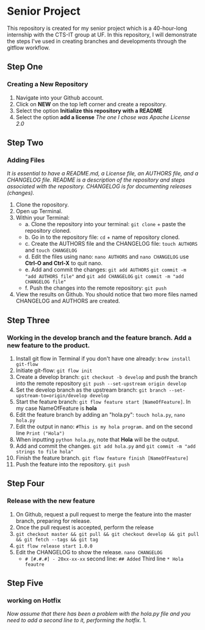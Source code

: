 # Senior Project
This repository is created for my senior project which is a 40-hour-long internship with the CTS-IT group at UF. In this repository, I will demonstrate the steps I've used in creating branches and developments through the gitflow workflow. 

## Step One
### Creating a New Repository
1. Navigate into your Github account. 
2. Click on __NEW__ on the top left corner and create a repository. 
3. Select the option __Initialize this repository with a README__
4. Select the option __add a license__ *The one I chose was Apache License 2.0*

## Step Two
### Adding Files
*It is essential to have a README.md, a License file, an AUTHORS file, and a CHANGELOG file. README is a description of the repository and steps associated with the repository. CHANGELOG is for documenting releases (changes).*
1. Clone the ropository. 
2. Open up Terminal. 
3. Within your Terminal:
	* a. Clone the repository into your terminal: ```git clone``` + paste the repository cloned.
	* b. Go in to the repository file: ```cd``` + name of repository cloned. 
	* c. Create the AUTHORS file and the CHANGELOG file: ```touch AUTHORS``` and ```touch CHANGELOG```
	* d. Edit the files using nano: ```nano AUTHORS``` and ```nano CHANGELOG``` use __Ctrl-O and Ctrl-X__ to quit nano. 
	* e. Add and commit the changes: ```git add AUTHORS``` ```git commit -m "add AUTHORS file"``` and ```git add CHANGELOG``` ```git commit -m "add CHANGELOG file"```
	* f. Push the changes into the remote repository: ```git push```
4. View the results on Github. You should notice that two more files named CHANGELOG and AUTHORS are created. 

## Step Three
### Working in the develop branch and the feature branch. Add a new feature to the product. 
1. Install git flow in Terminal if you don't have one already: ```brew install git-flow```
2. Initiate git-flow: ```git flow init```
3. Create a develop branch: ```git checkout -b develop``` and push the branch into the remote repository ```git push --set-upstream origin develop```
4. Set the develop branch as the upstream branch: ```git branch --set-upstream-to=origin/develop develop```
5. Start the feature branch: ```git flow feature start [NameOfFeature]```. In my case NameOfFeature is __hola__
6. Edit the feature branch by adding an "hola.py": ```touch hola.py```, ```nano hola.py```
7. Edit the output in nano: ```#This is my hola program.``` and on the second line ```Print ("Hola")```
8. When inputting ```python hola.py```, note that __Hola__ will be the output. 
9. Add and commit the changes. ```git add hola.py``` and ```git commit -m "add strings to file hola"```
10. Finish the feature branch. ```git flow feature finish [NameOfFeature]```
11. Push the feature into the repository. ```git push```

## Step Four
### Release with the new feature
1. On Github, request a pull request to merge the feature into the master branch, preparing for release. 
2. Once the pull request is accepted, perform the release
3. ```git checkout master && git pull && git checkout develop && git pull && git fetch --tags && git tag```
4. ```git flow release start 1.0.0```
5. Edit the CHANGELOG to show the release. ```nano CHANGELOG```
	* ```# [#.#.#] - 20xx-xx-xx``` second line: ```## Added``` Third line ```* Hola feautre```



## Step Five
### working on Hotfix
*Now assume that there has been a problem with the hola.py file and you need to add a second line to it, performing the hotfix.*
1. 
       


